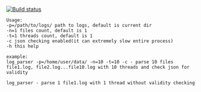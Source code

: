 [![Build status](https://ci.appveyor.com/api/projects/status/gtk1anffnukikuvf?svg=true)](https://ci.appveyor.com/project/Defvyb/log-parser)

```
Usage:  
-p=/path/to/logs/ path to logs, default is current dir 
-n=1 files count, default is 1 
-t=1 threads count, default is 1 
-c json checking enabled(it can extremely slow entire process) 
-h this help

example:
log_parser -p=/home/user/data/ -n=10 -t=10 -c - parse 10 files file1.log, file2.log...file10.log with 10 threads and check json for validity

log_parser - parse 1 file1.log with 1 thread without validity checking
```
